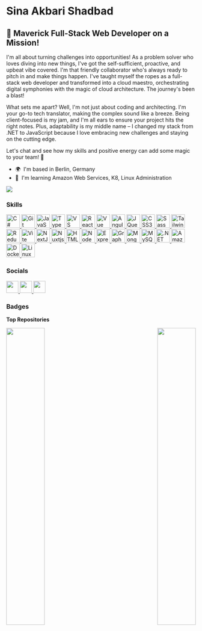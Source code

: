 # Sina Akbari Shadbad

## 🚀 Maverick Full-Stack Web Developer on a Mission!

I'm all about turning challenges into opportunities! As a problem solver who loves diving into new things, I've got the self-sufficient, proactive, and upbeat vibe covered. I'm that friendly collaborator who's always ready to pitch in and make things happen. I've taught myself the ropes as a full-stack web developer and transformed into a cloud maestro, orchestrating digital symphonies with the magic of cloud architecture. The journey's been a blast! 

What sets me apart? Well, I'm not just about coding and architecting. I'm your go-to tech translator, making the complex sound like a breeze. Being client-focused is my jam, and I'm all ears to ensure your project hits the right notes. Plus, adaptability is my middle name – I changed my stack from .NET to JavaScript because I love embracing new challenges and staying on the cutting edge. 

Let's chat and see how my skills and positive energy can add some magic to your team! 🚀

- 🌍  I'm based in Berlin, Germany
- 🧠  I'm learning Amazon Web Services, K8, Linux Administration

<a href="https://www.github.com/shadbad" target="_blank" rel="noreferrer"><img
src="https://img.shields.io/github/followers/shadbad?logo=github&style=for-the-badge&color=0891b2&labelColor=1c1917" /></a>

### Skills

<p align="left">
      <a
        href="https://docs.microsoft.com/en-us/dotnet/csharp/"
        target="_blank"
        rel="noreferrer"
      >
        <img
          src="https://raw.githubusercontent.com/danielcranney/readme-generator/main/public/icons/skills/csharp-colored.svg"
          width="36"
          height="36"
          alt="C#"
        />
      </a>
      <a href="https://git-scm.com/" target="_blank" rel="noreferrer">
        <img
          src="https://raw.githubusercontent.com/danielcranney/readme-generator/main/public/icons/skills/git-colored.svg"
          width="36"
          height="36"
          alt="Git"
        />
      </a>
      <a
        href="https://developer.mozilla.org/en-US/docs/Web/JavaScript"
        target="_blank"
        rel="noreferrer"
      >
        <img
          src="https://raw.githubusercontent.com/danielcranney/readme-generator/main/public/icons/skills/javascript-colored.svg"
          width="36"
          height="36"
          alt="JavaScript"
        />
      </a>
      <a
        href="https://www.typescriptlang.org/"
        target="_blank"
        rel="noreferrer"
      >
        <img
          src="https://raw.githubusercontent.com/danielcranney/readme-generator/main/public/icons/skills/typescript-colored.svg"
          width="36"
          height="36"
          alt="TypeScript"
        />
      </a>
      <a href="https://code.visualstudio.com/" target="_blank" rel="noreferrer">
        <img
          src="https://raw.githubusercontent.com/danielcranney/readme-generator/main/public/icons/skills/visualstudiocode.svg"
          width="36"
          height="36"
          alt="VS Code"
        />
      </a>
      <a href="https://reactjs.org/" target="_blank" rel="noreferrer">
        <img
          src="https://raw.githubusercontent.com/danielcranney/readme-generator/main/public/icons/skills/react-colored.svg"
          width="36"
          height="36"
          alt="React"
        />
      </a>
      <a href="https://vuejs.org/" target="_blank" rel="noreferrer">
        <img
          src="https://raw.githubusercontent.com/danielcranney/readme-generator/main/public/icons/skills/vuejs-colored.svg"
          width="36"
          height="36"
          alt="Vue"
        />
      </a>
      <a href="https://angular.io/" target="_blank" rel="noreferrer">
        <img
          src="https://raw.githubusercontent.com/danielcranney/readme-generator/main/public/icons/skills/angularjs-colored.svg"
          width="36"
          height="36"
          alt="Angular"
        />
      </a>
      <a href="https://jquery.com/" target="_blank" rel="noreferrer">
        <img
          src="https://raw.githubusercontent.com/danielcranney/readme-generator/main/public/icons/skills/jquery-colored.svg"
          width="36"
          height="36"
          alt="JQuery"
        />
      </a>
      <a href="https://www.w3.org/TR/CSS/#css" target="_blank" rel="noreferrer">
        <img
          src="https://raw.githubusercontent.com/danielcranney/readme-generator/main/public/icons/skills/css3-colored.svg"
          width="36"
          height="36"
          alt="CSS3"
        />
      </a>
      <a href="https://sass-lang.com/" target="_blank" rel="noreferrer">
        <img
          src="https://raw.githubusercontent.com/danielcranney/readme-generator/main/public/icons/skills/sass-colored.svg"
          width="36"
          height="36"
          alt="Sass"
        />
      </a>
      <a href="https://tailwindcss.com/" target="_blank" rel="noreferrer">
        <img
          src="https://raw.githubusercontent.com/danielcranney/readme-generator/main/public/icons/skills/tailwindcss-colored.svg"
          width="36"
          height="36"
          alt="TailwindCSS"
        />
      </a>
      <a href="https://redux.js.org/" target="_blank" rel="noreferrer">
        <img
          src="https://raw.githubusercontent.com/danielcranney/readme-generator/main/public/icons/skills/redux-colored.svg"
          width="36"
          height="36"
          alt="Redux"
        />
      </a>
      <a href="https://vitejs.dev/" target="_blank" rel="noreferrer">
        <img
          src="https://raw.githubusercontent.com/danielcranney/readme-generator/main/public/icons/skills/vite-colored.svg"
          width="36"
          height="36"
          alt="Vite"
        />
      </a>
      <a href="https://nextjs.org/docs" target="_blank" rel="noreferrer">
        <img
          src="https://raw.githubusercontent.com/danielcranney/readme-generator/main/public/icons/skills/nextjs-colored-dark.svg"
          width="36"
          height="36"
          alt="NextJs"
        />
      </a>
      <a href="https://nuxtjs.org/" target="_blank" rel="noreferrer">
        <img
          src="https://raw.githubusercontent.com/danielcranney/readme-generator/main/public/icons/skills/nuxtjs-colored.svg"
          width="36"
          height="36"
          alt="Nuxtjs"
        /> </a
      ><a
        href="https://developer.mozilla.org/en-US/docs/Glossary/HTML5"
        target="_blank"
        rel="noreferrer"
      >
        <img
          src="https://raw.githubusercontent.com/danielcranney/readme-generator/main/public/icons/skills/html5-colored.svg"
          width="36"
          height="36"
          alt="HTML5"
        />
      </a>
      <a href="https://nodejs.org/en/" target="_blank" rel="noreferrer">
        <img
          src="https://raw.githubusercontent.com/danielcranney/readme-generator/main/public/icons/skills/nodejs-colored.svg"
          width="36"
          height="36"
          alt="NodeJS"
        />
      </a>
      <a href="https://expressjs.com/" target="_blank" rel="noreferrer">
        <img
          src="https://raw.githubusercontent.com/danielcranney/readme-generator/main/public/icons/skills/express-colored-dark.svg"
          width="36"
          height="36"
          alt="Express"
        />
      </a>
      <a href="https://graphql.org/" target="_blank" rel="noreferrer">
        <img
          src="https://raw.githubusercontent.com/danielcranney/readme-generator/main/public/icons/skills/graphql-colored.svg"
          width="36"
          height="36"
          alt="GraphQL"
        />
      </a>
      <a href="https://www.mongodb.com/" target="_blank" rel="noreferrer">
        <img
          src="https://raw.githubusercontent.com/danielcranney/readme-generator/main/public/icons/skills/mongodb-colored.svg"
          width="36"
          height="36"
          alt="MongoDB"
        />
      </a>
      <a href="https://www.mysql.com/" target="_blank" rel="noreferrer">
        <img
          src="https://raw.githubusercontent.com/danielcranney/readme-generator/main/public/icons/skills/mysql-colored.svg"
          width="36"
          height="36"
          alt="MySQL"
        /> </a
      ><a
        href="https://dotnet.microsoft.com/en-us/"
        target="_blank"
        rel="noreferrer"
      >
        <img
          src="https://raw.githubusercontent.com/danielcranney/readme-generator/main/public/icons/skills/dot-net-colored.svg"
          width="36"
          height="36"
          alt=".NET"
        />
      </a>
      <a href="https://aws.amazon.com" target="_blank" rel="noreferrer">
        <img
          src="https://raw.githubusercontent.com/danielcranney/readme-generator/main/public/icons/skills/aws-colored-dark.svg"
          width="36"
          height="36"
          alt="Amazon Web Services"
        />
      </a>
      <a href="https://www.docker.com/" target="_blank" rel="noreferrer">
        <img
          src="https://raw.githubusercontent.com/danielcranney/readme-generator/main/public/icons/skills/docker-colored.svg"
          width="36"
          height="36"
          alt="Docker"
        />
      </a>
      <a href="https://www.linux.org" target="_blank" rel="noreferrer">
        <img
          src="https://raw.githubusercontent.com/danielcranney/readme-generator/main/public/icons/skills/linux-colored.svg"
          width="36"
          height="36"
          alt="Linux"
        />
      </a>
    </p>

### Socials

<p align="left">
      <a href="https://www.github.com/shadbad" target="_blank" rel="noreferrer">
        <picture>
          <source
            media="(prefers-color-scheme: dark)"
            srcset="
              https://raw.githubusercontent.com/danielcranney/readme-generator/main/public/icons/socials/github-dark.svg
            "
          />
          <source
            media="(prefers-color-scheme: light)"
            srcset="
              https://raw.githubusercontent.com/danielcranney/readme-generator/main/public/icons/socials/github.svg
            "
          />
          <img
            src="https://raw.githubusercontent.com/danielcranney/readme-generator/main/public/icons/socials/github.svg"
            width="32"
            height="32"
          />
        </picture>
      </a>
      <a
        href="https://www.linkedin.com/in/sina-shadbad"
        target="_blank"
        rel="noreferrer"
      >
        <picture>
          <source
            media="(prefers-color-scheme: dark)"
            srcset="
              https://raw.githubusercontent.com/danielcranney/readme-generator/main/public/icons/socials/linkedin-dark.svg
            "
          />
          <source
            media="(prefers-color-scheme: light)"
            srcset="
              https://raw.githubusercontent.com/danielcranney/readme-generator/main/public/icons/socials/linkedin.svg
            "
          />
          <img
            src="https://raw.githubusercontent.com/danielcranney/readme-generator/main/public/icons/socials/linkedin.svg"
            width="32"
            height="32"
          />
        </picture>
      </a>
      <a href="https://www.x.com/SinaShadbad" target="_blank" rel="noreferrer">
        <picture>
          <source
            media="(prefers-color-scheme: dark)"
            srcset="
              https://raw.githubusercontent.com/danielcranney/readme-generator/main/public/icons/socials/twitter-dark.svg
            "
          />
          <source
            media="(prefers-color-scheme: light)"
            srcset="
              https://raw.githubusercontent.com/danielcranney/readme-generator/main/public/icons/socials/twitter.svg
            "
          />
          <img
            src="https://raw.githubusercontent.com/danielcranney/readme-generator/main/public/icons/socials/twitter.svg"
            width="32"
            height="32"
          />
        </picture>
      </a>
    </p>

### Badges

<b>Top Repositories</b>

<div width="100%" align="center">
      <a
        href="https://github.com/shadbad/react-based-shopify-craft-theme"
        align="left"
      >
        <img
          align="left"
          width="45%"
          src="https://github-readme-stats.vercel.app/api/pin/?username=shadbad&repo=react-based-shopify-craft-theme&title_color=0891b2&text_color=ffffff&icon_color=0891b2&bg_color=1c1917&hide_border=true&locale=en"
        />
      </a>
      <a href="https://github.com/shadbad/click-the-fox" align="right">
        <img
          align="right"
          width="45%"
          src="https://github-readme-stats.vercel.app/api/pin/?username=shadbad&repo=click-the-fox&title_color=0891b2&text_color=ffffff&icon_color=0891b2&bg_color=1c1917&hide_border=true&locale=en"
        />
      </a>
    </div>
